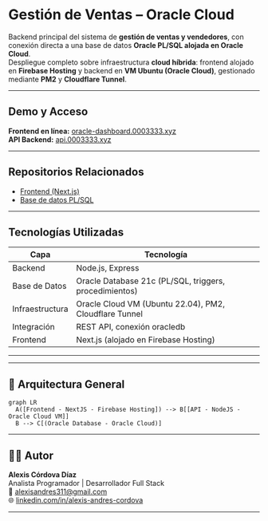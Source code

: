 # Gestión de Ventas – Oracle Cloud

Backend principal del sistema de **gestión de ventas y vendedores**, con conexión directa a una base de datos **Oracle PL/SQL alojada en Oracle Cloud**.  
Despliegue completo sobre infraestructura **cloud híbrida**: frontend alojado en **Firebase Hosting** y backend en **VM Ubuntu (Oracle Cloud)**, gestionado mediante **PM2** y **Cloudflare Tunnel**.

---

## Demo y Acceso

**Frontend en línea:** [oracle-dashboard.0003333.xyz](https://oracle-dashboard.0003333.xyz)  
**API Backend:** [api.0003333.xyz](https://api.0003333.xyz)

---

## Repositorios Relacionados

- [Frontend (Next.js)](https://github.com/alex3373/frontend_ventas)
- [Base de datos PL/SQL](https://github.com/alex3373/BBDD_SQL-PLSQL)

---

## Tecnologías Utilizadas

| Capa | Tecnología |
|------|-------------|
| Backend | Node.js, Express |
| Base de Datos | Oracle Database 21c (PL/SQL, triggers, procedimientos) |
| Infraestructura | Oracle Cloud VM (Ubuntu 22.04), PM2, Cloudflare Tunnel |
| Integración | REST API, conexión oracledb |
| Frontend | Next.js (alojado en Firebase Hosting) |

---

---

## 🧱 Arquitectura General

```mermaid
graph LR
  A([Frontend - NextJS - Firebase Hosting]) --> B[[API - NodeJS - Oracle Cloud VM]]
  B --> C[(Oracle Database - Oracle Cloud)]
```

---

## 👨‍💻 Autor

**Alexis Córdova Díaz**  
Analista Programador | Desarrollador Full Stack  
📧 alexisandres311@gmail.com  
🌐 [linkedin.com/in/alexis-andres-cordova](https://linkedin.com/in/alexis-andres-cordova)

---



